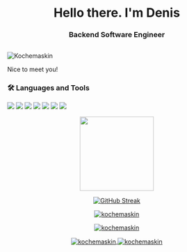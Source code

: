 <h1 align="center">Hello there. I'm Denis</h1>
<h3 align="center">Backend Software Engineer </h3>

<div align="left">
<p style="text-align: left; display: inline-block;"> <img src="https://komarev.com/ghpvc/?username=Kochemaskin&label=Profile%20views&color=0e75b6&style=flat" alt="Kochemaskin" /> </p>
</div>
Nice to meet you!

<h3 align="left">🛠️ Languages and Tools</h3>
<p align='left'>
    <img src="https://img.shields.io/badge/java-%23ED8B00.svg?style=for-the-badge&logo=openjdk&logoColor=white" />
    <img src="https://img.shields.io/badge/spring-%236DB33F.svg?style=for-the-badge&logo=spring&logoColor=white" />
    <img src="https://img.shields.io/badge/Hibernate-59666C?style=for-the-badge&logo=Hibernate&logoColor=white" />
    <img src="https://img.shields.io/badge/Gradle-02303A.svg?style=for-the-badge&logo=Gradle&logoColor=white" />
    <img src="https://img.shields.io/badge/Maven-C71A36?style=for-the-badge&logo=apache-maven&logoColor=white" />  
    <img src="https://img.shields.io/badge/docker-%230db7ed.svg?style=for-the-badge&logo=docker&logoColor=white" />
    <img src="https://img.shields.io/badge/postgres-%23316192.svg?style=for-the-badge&logo=postgresql&logoColor=white" />
</p>

<div align="center">
  <a href="https://github.com/kochemaskin">
   <img height="170em" src="https://github-readme-stats.vercel.app/api/top-langs/?username=kochemaskin&layout=compact&theme=dracula"/>
</div>
  

<div align="center">
<!-- <p style="text-align: left;"><img align="center" src="https://github-readme-streak-stats.herokuapp.com/?user=Kochemaskin&" alt="Kochemaskin" /></p> -->
</div>
<p align="center">
<img src="http://github-readme-streak-stats.herokuapp.com?user=kochemaskin&theme=gruvbox-duo&border_radius=&card_width=470&dates=EBEBEB&sideLabels=EB5454" alt="GitHub Streak" />
</p>


<p align="center">
<img align="center" src="http://github-profile-summary-cards.vercel.app/api/cards/profile-details?username=kochemaskin&theme=algolia" alt="kochemaskin" />
</p>

<p align="center">
<img align="center" src="http://github-profile-summary-cards.vercel.app/api/cards/stats?username=ad-munir&theme=algolia" alt="kochemaskin" />
</p>

<p align="center">

<img align="center" src="http://github-profile-summary-cards.vercel.app/api/cards/repos-per-language?username=kochemaskin&theme=algolia" alt="kochemaskin" />

<img align="center" src="http://github-profile-summary-cards.vercel.app/api/cards/most-commit-language?username=kochemaskin&theme=algolia" alt="kochemaskin" />

</p>
